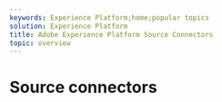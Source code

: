 ```yaml
---
keywords: Experience Platform;home;popular topics
solution: Experience Platform
title: Adobe Experience Platform Source Connectors
topic: overview
---
```


# Source connectors